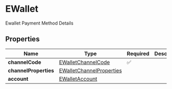 # EWallet

Ewallet Payment Method Details

## Properties

| Name | Type | Required | Description |
| ------------ | ------------- | ------------- | ------------- |
| **channelCode** | [EWalletChannelCode](EWalletChannelCode.md) | ✅ |  |
**channelProperties** | [EWalletChannelProperties](EWalletChannelProperties.md) |  |  |
**account** | [EWalletAccount](EWalletAccount.md) |  |  |


